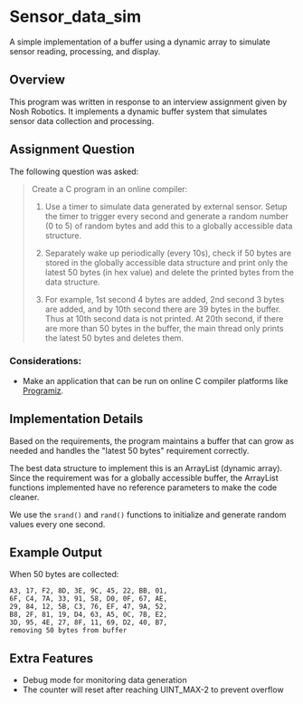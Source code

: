 # Sensor_data_sim

A simple implementation of a buffer using a dynamic array to simulate sensor reading, processing, and display.

## Overview

This program was written in response to an interview assignment given by Nosh Robotics. It implements a dynamic buffer system that simulates sensor data collection and processing.

## Assignment Question

The following question was asked:

> Create a C program in an online compiler:
> 
> 1. Use a timer to simulate data generated by external sensor. Setup the timer to trigger every second and generate a random number (0 to 5) of random bytes and add this to a globally accessible data structure.
> 
> 2. Separately wake up periodically (every 10s), check if 50 bytes are stored in the globally accessible data structure and print only the latest 50 bytes (in hex value) and delete the printed bytes from the data structure.
> 
> 3. For example, 1st second 4 bytes are added, 2nd second 3 bytes are added, and by 10th second there are 39 bytes in the buffer. Thus at 10th second data is not printed. At 20th second, if there are more than 50 bytes in the buffer, the main thread only prints the latest 50 bytes and deletes them.

### Considerations:
* Make an application that can be run on online C compiler platforms like [Programiz](https://www.programiz.com/c-programming/online-compiler/).

## Implementation Details

Based on the requirements, the program maintains a buffer that can grow as needed and handles the "latest 50 bytes" requirement correctly.

The best data structure to implement this is an ArrayList (dynamic array). Since the requirement was for a globally accessible buffer, the ArrayList functions implemented have no reference parameters to make the code cleaner.

We use the `srand()` and `rand()` functions to initialize and generate random values every one second.

## Example Output

When 50 bytes are collected:
```
A3, 17, F2, 8D, 3E, 9C, 45, 22, BB, 01,
6F, C4, 7A, 33, 91, 58, D0, 0F, 67, AE,
29, 84, 12, 5B, C3, 76, EF, 47, 9A, 52,
B8, 2F, 81, 19, D4, 63, A5, 0C, 7B, E2,
3D, 95, 4E, 27, 8F, 11, 69, D2, 40, B7,
removing 50 bytes from buffer
```

## Extra Features

- Debug mode for monitoring data generation
- The counter will reset after reaching UINT_MAX-2 to prevent overflow
